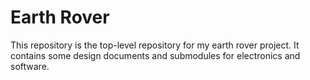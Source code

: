 # Earth Rover

This repository is the top-level repository for my earth rover project. It contains some design documents and submodules for electronics and software.
